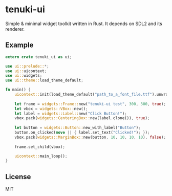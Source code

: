# tenuki-ui
Simple &amp; minimal widget toolkit written in Rust. It depends on SDL2 and its renderer.

## Example

```Rust
extern crate tenuki_ui as ui;

use ui::prelude::*;
use ui::uicontext;
use ui::widgets;
use ui::theme::load_theme_default;

fn main() {
    uicontext::init(load_theme_default("path_to_a_font_file.ttf").unwrap()).unwrap();
    
    let frame = widgets::Frame::new("tenuki-ui test", 300, 300, true);
    let vbox = widgets::VBox::new();
    let label = widgets::Label::new("Click Button!");
    vbox.pack(widgets::CenteringBox::new(label.clone()), true);
    
    let button = widgets::Button::new_with_label("Button");
    button.on_clicked(move || { label.set_text("Clicked!"); });
    vbox.pack(widgets::MarginBox::new(button, 10, 10, 10, 10), false);
    
    frame.set_child(vbox);

    uicontext::main_loop();
}
```

## License
MIT
